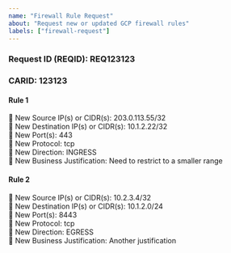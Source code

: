 ```yaml
---
name: "Firewall Rule Request"
about: "Request new or updated GCP firewall rules"
labels: ["firewall-request"]
---
```


### Request ID (REQID): REQ123123
### CARID: 123123

#### Rule 1
🔹 New Source IP(s) or CIDR(s): 203.0.113.55/32  
🔹 New Destination IP(s) or CIDR(s): 10.1.2.22/32  
🔹 New Port(s): 443  
🔹 New Protocol: tcp  
🔹 New Direction: INGRESS  
🔹 New Business Justification: Need to restrict to a smaller range

#### Rule 2
🔹 New Source IP(s) or CIDR(s): 10.2.3.4/32  
🔹 New Destination IP(s) or CIDR(s): 10.1.2.0/24  
🔹 New Port(s): 8443  
🔹 New Protocol: tcp  
🔹 New Direction: EGRESS  
🔹 New Business Justification: Another justification

